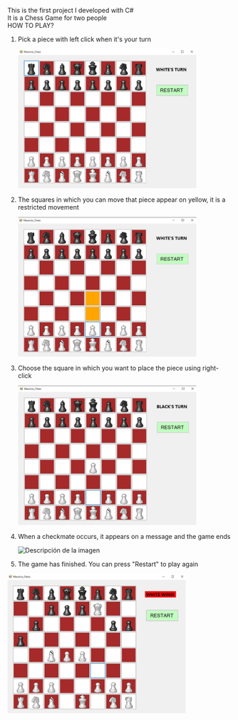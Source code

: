 This is the first project I developed with C#  
It is a Chess Game for two people  
HOW TO PLAY?  
  
1) Pick a piece with left click when it's your turn

   <img src="https://github.com/MGonzalesZ/ChessGame/blob/master/MauricioGonzales_ChessGame/Bitacora/Game.JPG" alt="Descripción de la imagen" width="400"/>
    
3) The squares in which you can move that piece appear on yellow, it is a restricted movement
   
   <img src="https://github.com/MGonzalesZ/ChessGame/blob/master/MauricioGonzales_ChessGame/Bitacora/step1.JPG" alt="Descripción de la imagen" width="400"/>
   
5) Choose the square in which you want to place the piece using right-click

   <img src="https://github.com/MGonzalesZ/ChessGame/blob/master/MauricioGonzales_ChessGame/Bitacora/step2.JPG" alt="Descripción de la imagen" width="400"/>
   
7) When a checkmate occurs, it appears on a message and the game ends

   <img src="https://github.com/MGonzalesZ/ChessGame/assets/102996854/4cf2344a-9cbe-4f59-850a-a65363d36f4a" alt="Descripción de la imagen" width="400"/>

8) The game has finished. You can press "Restart" to play again

  <img src="https://github.com/MGonzalesZ/ChessGame/blob/master/MauricioGonzales_ChessGame/Bitacora/step4.JPG" alt="Descripción de la imagen" width="400"/>
